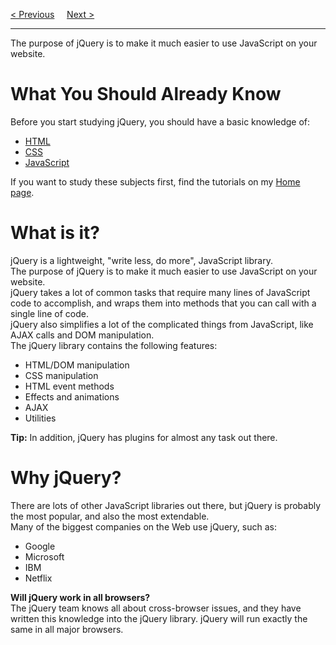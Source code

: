 <a href="/JS/jQuery/Home.md">&lt; Previous</a>
&nbsp;&nbsp;&nbsp;
<a href="/JS/jQuery/Get-Started.md">Next &gt;</a>
<hr>
The purpose of jQuery is to make it much easier to use JavaScript on your website.
<h1>What You Should Already Know</h1>
Before you start studying jQuery, you should have a basic knowledge of:
<ul>
  <li><a href="/HTML/Home.md">HTML</a></li>
  <li><a href="/CSS/Home.md">CSS</a></li>
  <li><a href="/JS/Home.md">JavaScript</a></li>
</ul>
If you want to study these subjects first, find the tutorials on my <a href="https://bledy-guides.repl.co">Home page</a>.
<h1>What is it?</h1>
jQuery is a lightweight, "write less, do more", JavaScript library.
<br>
The purpose of jQuery is to make it much easier to use JavaScript on your website.
<br>
jQuery takes a lot of common tasks that require many lines of JavaScript code to accomplish, and wraps them into methods that you can call with a single line of code.
<br>
jQuery also simplifies a lot of the complicated things from JavaScript, like AJAX calls and DOM manipulation.
<br>
The jQuery library contains the following features:
<ul>
  <li>HTML/DOM manipulation</li>
  <li>CSS manipulation</li>
  <li>HTML event methods</li>
  <li>Effects and animations</li>
  <li>AJAX</li>
  <li>Utilities</li>
</ul>
<b>Tip:</b> In addition, jQuery has plugins for almost any task out there.
<h1>Why jQuery?</h1>
There are lots of other JavaScript libraries out there, but jQuery is probably the most popular, and also the most extendable.
<br>
Many of the biggest companies on the Web use jQuery, such as:
<ul>
  <li>Google</li>
  <li>Microsoft</li>
  <li>IBM</li>
  <li>Netflix</li>
</ul>
<b>Will jQuery work in all browsers?</b>
<br>
The jQuery team knows all about cross-browser issues, and they have written this knowledge into the jQuery library. jQuery will run exactly the same in all major browsers.
